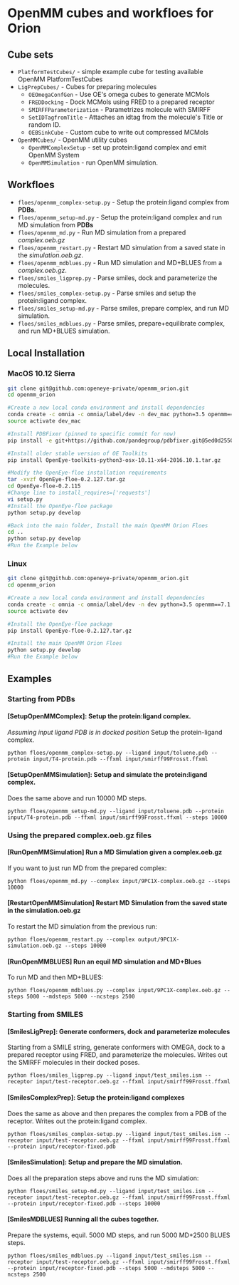 # OpenMM cubes and workfloes for Orion

## Cube sets

* `PlatformTestCubes/` - simple example cube for testing available OpenMM PlatformTestCubes
* `LigPrepCubes/` - Cubes for preparing molecules
  * `OEOmegaConfGen` - Use OE's omega cubes to generate MCMols
  * `FREDDocking` - Dock MCMols using FRED to a prepared receptor
  * `SMIRFFParameterization` - Parametrizes molecule with SMIRFF
  * `SetIDTagfromTitle` - Attaches an idtag from the molecule's Title or random ID.
  * `OEBSinkCube` - Custom cube to write out compressed MCMols
* `OpenMMCubes/` - OpenMM utility cubes
  * `OpenMMComplexSetup` - set up protein:ligand complex and emit OpenMM System
  * `OpenMMSimulation` - run OpenMM simulation.

## Workfloes

* `floes/openmm_complex-setup.py` - Setup the protein:ligand complex from **PDBs**.
* `floes/openmm_setup-md.py` - Setup the protein:ligand complex and run MD simulation from **PDBs**
* `floes/openmm_md.py` - Run MD simulation from a prepared *complex.oeb.gz*
* `floes/openmm_restart.py` - Restart MD simulation from a saved state in the *simulation.oeb.gz*.
* `floes/openmm_mdblues.py` - Run MD simulation and MD+BLUES from a *complex.oeb.gz*.
* `floes/smiles_ligprep.py` - Parse smiles, dock and parameterize the molecules.
* `floes/smiles_complex-setup.py` - Parse smiles and setup the protein:ligand complex.
* `floes/smiles_setup-md.py` - Parse smiles, prepare complex, and run MD simulation.
* `floes/smiles_mdblues.py` - Parse smiles, prepare+equilibrate complex, and run MD+BLUES simulation.

## Local Installation
### MacOS 10.12 Sierra
```bash
git clone git@github.com:openeye-private/openmm_orion.git
cd openmm_orion

#Create a new local conda environment and install dependencies
conda create -c omnia -c omnia/label/dev -n dev_mac python=3.5 openmm==7.1.0rc1 openmoltools==0.7.4 ambermini==16.16.0 smarty==0.1.4 parmed==2.7.1
source activate dev_mac

#Install PDBFixer (pinned to specific commit for now)
pip install -e git+https://github.com/pandegroup/pdbfixer.git@5ed0d2550b156961ae4de900f33ae6c6120faea7#egg=pdbfixer

#Install older stable version of OE Toolkits
pip install OpenEye-toolkits-python3-osx-10.11-x64-2016.10.1.tar.gz

#Modify the OpenEye-floe installation requirements
tar -xvzf OpenEye-floe-0.2.127.tar.gz
cd OpenEye-floe-0.2.115
#Change line to install_requires=['requests']
vi setup.py
#Install the OpenEye-floe package
python setup.py develop

#Back into the main folder, Install the main OpenMM Orion Floes
cd ..
python setup.py develop
#Run the Example below
```

### Linux
```bash
git clone git@github.com:openeye-private/openmm_orion.git
cd openmm_orion

#Create a new local conda environment and install dependencies
conda create -c omnia -c omnia/label/dev -n dev python=3.5 openmm==7.1.0rc1 openmoltools==0.7.4 ambermini==16.16.0 smarty==0.1.4 parmed==2.7.1 pdbfixer-dev
source activate dev

#Install the OpenEye-floe package
pip install OpenEye-floe-0.2.127.tar.gz

#Install the main OpenMM Orion Floes
python setup.py develop
#Run the Example below
```

## Examples
### Starting from PDBs
#### [SetupOpenMMComplex]: Setup the protein:ligand complex.
*Assuming input ligand PDB is in docked position* Setup the protein-ligand complex.
```
python floes/openmm_complex-setup.py --ligand input/toluene.pdb --protein input/T4-protein.pdb --ffxml input/smirff99Frosst.ffxml
```

#### [SetupOpenMMSimulation]: Setup and simulate the protein:ligand complex.
Does the same above and run 10000 MD steps.
```
python floes/openmm_setup-md.py --ligand input/toluene.pdb --protein input/T4-protein.pdb --ffxml input/smirff99Frosst.ffxml --steps 10000
```

### Using the prepared complex.oeb.gz files
#### [RunOpenMMSimulation] Run a MD Simulation given a complex.oeb.gz
If you want to just run MD from the prepared complex:
```
python floes/openmm_md.py --complex input/9PC1X-complex.oeb.gz --steps 10000
```

#### [RestartOpenMMSimulation] Restart MD Simulation from the saved state in the simulation.oeb.gz
To restart the MD simulation from the previous run:
```
python floes/openmm_restart.py --complex output/9PC1X-simulation.oeb.gz --steps 10000
```

#### [RunOpenMMBLUES] Run an equil MD simulation and MD+Blues
To run MD and then MD+BLUES:
```
python floes/openmm_mdblues.py --complex input/9PC1X-complex.oeb.gz --steps 5000 --mdsteps 5000 --ncsteps 2500
```

### Starting from SMILES
#### [SmilesLigPrep]: Generate conformers, dock and parameterize molecules
Starting from a SMILE string, generate conformers with OMEGA, dock to a
prepared receptor using FRED, and parameterize the molecules. Writes out the
SMIRFF molecules in their docked poses.
```
python floes/smiles_ligprep.py --ligand input/test_smiles.ism --receptor input/test-receptor.oeb.gz --ffxml input/smirff99Frosst.ffxml
```

#### [SmilesComplexPrep]: Setup the protein:ligand complexes
Does the same as above and then prepares the complex from a PDB of the receptor.
Writes out the protein:ligand complex.
```
python floes/smiles_complex-setup.py --ligand input/test_smiles.ism --receptor input/test-receptor.oeb.gz --ffxml input/smirff99Frosst.ffxml --protein input/receptor-fixed.pdb
```

#### [SmilesSimulation]: Setup and prepare the MD simulation.
Does all the preparation steps above and runs the MD simulation:
```
python floes/smiles_setup-md.py --ligand input/test_smiles.ism --receptor input/test-receptor.oeb.gz --ffxml input/smirff99Frosst.ffxml --protein input/receptor-fixed.pdb --steps 10000
```

#### [SmilesMDBLUES] Running all the cubes together.
Prepare the systems, equil. 5000 MD steps, and run 5000 MD+2500 BLUES steps.
```
python floes/smiles_mdblues.py --ligand input/test_smiles.ism --receptor input/test-receptor.oeb.gz --ffxml input/smirff99Frosst.ffxml --protein input/receptor-fixed.pdb --steps 5000 --mdsteps 5000 --ncsteps 2500
```
